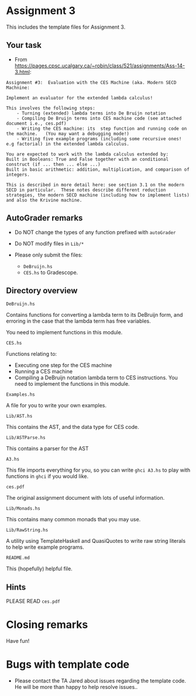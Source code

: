 # Assignment 3
This includes the template files for Assignment 3.  
## Your task
- From https://pages.cpsc.ucalgary.ca/~robin/class/521/assignments/Ass-14-3.html:

```
Assignment #3:  Evaluation with the CES Machine (aka. Modern SECD Machnine:

Implement an evaluator for the extended lambda calculus!

This involves the following steps:
    - Turning (extended) lambda terms into De Bruijn notation
    - Compiling De Bruijn terms into CES machine code (see attached document i.e., ces.pdf)
    - Writing the CES machine: its  step function and running code on the machine.   (You may want a debugging mode!)
    - Writing five example programs (including some recursive ones! e.g factorial) in the extended lambda calculus.

You are expected to work with the lambda calculus extended by:
Built in Booleans: True and False together with an conditional construct (if ... then ... else ...)
Built in basic arithmetic: addition, multiplication, and comparison of integers.

This is described in more detail here: see section 3.1 on the modern SECD in particular.  These notes describe different reduction strategies, the modern SECD machine (including how to implement lists) and also the Krivine machine.
```

## AutoGrader remarks
- Do NOT change the types of any function prefixed with ``autoGrader``
- Do NOT modify files in ``Lib/*`` 

- Please only submit the files:
    - ``DeBruijn.hs``
    - ``CES.hs``
  to Gradescope.

## Directory overview
```
DeBruijn.hs
```
Contains functions for converting a lambda term to its DeBruijn form, and
erroring in the case that the lambda term has free variables.

You need to implement functions in this module.

```
CES.hs
```
Functions relating to:
  - Executing one step for the CES machine
  - Running a CES machine
  - Compiling a DeBruijn notation lambda term to CES instructions.
You need to implement the functions in this module.

```
Examples.hs
```
A file for you to write your own examples.

```
Lib/AST.hs
```
This contains the AST, and the data type for CES code.

```
Lib/ASTParse.hs
```
This contains a parser for the AST

```
A3.hs
```
This file imports everything for you, so you can write `ghci A3.hs` to play with functions in `ghci` if you would like.

```
ces.pdf
```
The original assignment document with lots of useful information.

```
Lib/Monads.hs
```
This contains many common monads that you may use.

```
Lib/RawString.hs
```
A utility using TemplateHaskell and QuasiQuotes to write raw string literals to help write example programs.

```
README.md
```
This (hopefully) helpful file.


## Hints
PLEASE READ ``ces.pdf``

# Closing remarks
Have fun!

# Bugs with template code
- Please contact the TA Jared about issues regarding the template code. He
  will be more than happy to help resolve issues..
